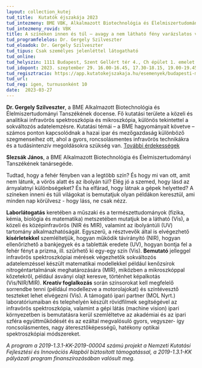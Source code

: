 ```yaml
---
layout: collection_kutej
tud_title:  Kutatók éjszakája 2023
tud_intezmeny: BME VBK, Alkalmazott Biotechnológia és Élelmiszertudományi Tanszék
tud_intezmeny_rovid: VBK
title: A színeken innen és túl – avagy a nem látható fény varázslatos világa
tud_programfelelos: Dr. Gergely Szilveszter
tud_eloadok: Dr. Gergely Szilveszter
tud_tipus: Csak személyes jelenléttel látogatható
tud_online: 
tud_helyszin: 1111 Budapest, Szent Gellért tér 4., Ch épület 1. emelet 165., NIR Spektroszkópia Csoport
tud_idopont: 2023. szeptember 29. 16.00-16.45, 17.30-18.15, 19.00-19.45
tud_regisztracio: https://app.kutatokejszakaja.hu/esemenyek/budapesti-muszaki-es-gazdasagtudomanyi-egyetem/a-szineken-innen-es-tul-avagy-a-nem-lathato-feny-varazslatos-vilaga
tud_url: 
tud_reg: igen, turnusonként 10
date:  2023-03-27
---
```


**Dr. Gergely Szilveszter**, a BME Alkalmazott Biotechnológia és Élelmiszertudományi Tanszékének docense. Fő kutatási területe a közeli és analitikai infravörös spektroszkópia és mikroszkópia, különös tekintettel a sokváltozós adatelemzésre. Kutatási témái – a BME hagyományait követve – számos ponton kapcsolódnak a hazai ipar és mezőgazdaság különböző szegmenseihez ott, ahol a gyors, roncsolásmentes infravörös technikákra és a tudásintenzív megoldásokra szükség van. [További érdekességek](https://eviko.hu/ahogy-a-csillag-megy-az-egen-egy-infravoros-fenyirda-elete_hu.html)

**Slezsák János**, a BME Alkalmazott Biotechnológia és Élelmiszertudományi Tanszékének tanársegéde.

Tudtad, hogy a fehér fényben van a legtöbb szín? És hogy mi van ott, amit nem látunk, a vörös alatt és az ibolyán túl? Elég jó a szemed, hogy lásd az árnyalatnyi különbségeket? És ha elfárad, hogy látnak a gépek helyetted? A színeken inneni és túli világokat is bemutatjuk olyan példákon keresztül, ami minden nap körülvesz - hogy láss, ne csak nézz.


**Laborlátogatás** keretében a műszaki és a természettudományok (fizika, kémia, biológia és matematika) metszetében mutatjuk be a látható (Vis), a közeli és középinfravörös (NIR és MIR),
valamint az ibolyántúli (UV) tartomány alkalmazhatóságát. Egyszerű, a résztvevők által is elvégezhető **kísérletekkel** szemléltetjük, hogyan működik távirányító (NIR), hogyan ellenőrizhető a bankjegyek
és a tabletták eredete (UV), hogyan bontja fel a fehér fényt a prizma, ill. szűrhető ki egy-egy szín (Vis). **Bemutató** jelleggel infravörös spektroszkópiai mérések végezhetők sokváltozós adatelemzéssel
készült matematikai modellekkel például kenőzsírok nitrogéntartalmának meghatározására (MIR), miközben a mikroszkóppal kőzetekről, például ásványi olajt keresve, történhet képalkotás (Vis/NIR/MIR). 
**Kreatív foglalkozás** során színsorokat kell megfelelő sorrendbe tenni (például modellezve a motorolajokat) és színtévesztő teszteket lehet elvégezni (Vis). 
A támogató ipari partner (MOL Nyrt.) laboratóriumaiban és telephelyén készült rövidfilmek segítségével az infravörös spektroszkópia, valamint a gépi látás (machine vision) ipari környezetben 
is bemutatásra kerül szemléltetve az akadémiai és az ipari szféra együttműködését és az ezáltal megvalósuló gyors, vegyszer- így roncsolásmentes, nagy áteresztőképességű, hatékony optikai spektroszkópiai 
módszereket.

_A program a 2019-1.3.1-KK-2019-00004 számú projekt a Nemzeti Kutatási Fejlesztési és Innovációs Alapból biztosított támogatással, a 2019-1.3.1-KK pályázati program finanszírozásában valósult meg._

